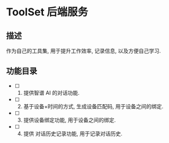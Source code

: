 # ToolSet 后端服务

## 描述
作为自己的工具集, 用于提升工作效率, 记录信息, 以及方便自己学习.

## 功能目录
- [ ] 1. 提供智谱 AI 的对话功能. 
- [ ] 2. 基于设备+时间的方式, 生成设备匹配码, 用于设备之间的绑定.
- [ ] 3. 提供设备绑定功能, 用于设备之间的绑定.
- [ ] 4. 提供 对话历史记录功能, 用于记录对话历史.